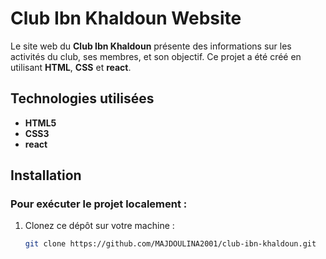 # Club Ibn Khaldoun Website

Le site web du **Club Ibn Khaldoun** présente des informations sur les activités du club, ses membres, et son objectif. Ce projet a été créé en utilisant **HTML**, **CSS** et **react**.

## Technologies utilisées

- **HTML5**
- **CSS3**
- **react**

## Installation

### Pour exécuter le projet localement :

1. Clonez ce dépôt sur votre machine :
   ```bash
   git clone https://github.com/MAJDOULINA2001/club-ibn-khaldoun.git

